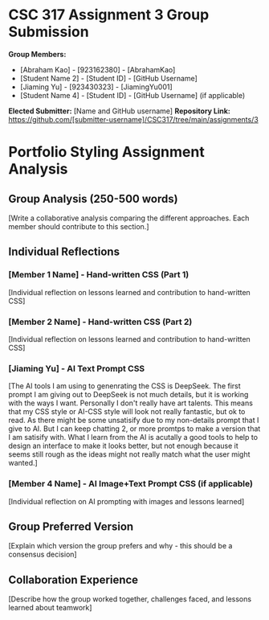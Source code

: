 # CSC 317 Assignment 3 Group Submission

**Group Members:**
- [Abraham Kao] - [923162380] - [AbrahamKao]
- [Student Name 2] - [Student ID] - [GitHub Username]
- [Jiaming Yu] - [923430323] - [JiamingYu001]
- [Student Name 4] - [Student ID] - [GitHub Username] (if applicable)

**Elected Submitter:** [Name and GitHub username]
**Repository Link:** https://github.com/[submitter-username]/CSC317/tree/main/assignments/3

# Portfolio Styling Assignment Analysis

## Group Analysis (250-500 words)
[Write a collaborative analysis comparing the different approaches. Each member should contribute to this section.]

## Individual Reflections

### [Member 1 Name] - Hand-written CSS (Part 1)
[Individual reflection on lessons learned and contribution to hand-written CSS]

### [Member 2 Name] - Hand-written CSS (Part 2)
[Individual reflection on lessons learned and contribution to hand-written CSS]

### [Jiaming Yu] - AI Text Prompt CSS
[The AI tools I am using to genenrating the CSS is DeepSeek. The first prompt I am giving out to DeepSeek is not much details, but it is working with the ways I want. Personally I don't really have art talents. This means that my CSS style or AI-CSS style will look not really fantastic, but ok to read. As there might be some unsatisify due to my non-details prompt that I give to AI. But I can keep chatting 2, or more promtps to make a version that I am satisify with. What I learn from the AI is acutally a good tools to help to design an interface to make it looks better, but not enough because it seems still rough as the ideas might not really match what the user might wanted.]

### [Member 4 Name] - AI Image+Text Prompt CSS (if applicable)
[Individual reflection on AI prompting with images and lessons learned]

## Group Preferred Version
[Explain which version the group prefers and why - this should be a consensus decision]

## Collaboration Experience
[Describe how the group worked together, challenges faced, and lessons learned about teamwork]
